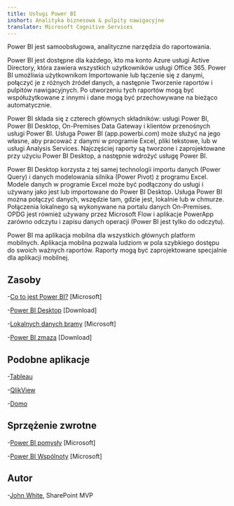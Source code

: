 ```yaml
---
title: Usługi Power BI
inshort: Analityka biznesowa & pulpity nawigacyjne
translator: Microsoft Cognitive Services
---
```


Power BI jest samoobsługowa, analityczne narzędzia do raportowania.

Power BI jest dostępne dla każdego, kto ma konto Azure usługi Active Directory, która zawiera wszystkich użytkowników usługi Office 365. Power BI umożliwia użytkownikom Importowanie lub łączenie się z danymi, połączyć je z różnych źródeł danych, a następnie Tworzenie raportów i pulpitów nawigacyjnych. Po utworzeniu tych raportów mogą być współużytkowane z innymi i dane mogą być przechowywane na bieżąco automatycznie.  

Power BI składa się z czterech głównych składników: usługi Power BI, Power BI Desktop, On-Premises Data Gateway i klientów przenośnych usługi Power BI. Usługa Power BI (app.powerbi.com) może służyć na jego własne, aby pracować z danymi w programie Excel, pliki tekstowe, lub w usługi Analysis Services. Najczęściej raporty są tworzone i zaprojektowane przy użyciu Power BI Desktop, a następnie wdrożyć usługę Power BI. 

Power BI Desktop korzysta z tej samej technologii importu danych (Power Query) i danych modelowania silnika (Power Pivot) z programu Excel. Modele danych w programie Excel może być podłączony do usługi i używany jako jest lub importowane do Power BI Desktop. 
Usługa Power BI można połączyć danych, wszędzie tam, gdzie jest, lokalnie lub w chmurze. Połączenia lokalnego są wykonywane na portalu danych On-Premises. OPDG jest również używany przez Microsoft Flow i aplikacje PowerApp zarówno odczytu i zapisu danych operacji (Power BI jest tylko do odczytu). 

Power BI ma aplikacja mobilna dla wszystkich głównych platform mobilnych. Aplikacja mobilna pozwala ludziom w pola szybkiego dostępu do swoich ważnych raportów. Raporty mogą być zaprojektowane specjalnie dla aplikacji mobilnej.


Zasoby
---------

-[Co to jest Power BI?](https://powerbi.microsoft.com/en-us/)
    \[Microsoft\]

-[Power BI Desktop](https://powerbi.microsoft.com/en-us/desktop/)
    \[Download\]

-[Lokalnych danych bramy](https://docs.microsoft.com/en-us/power-bi/service-gateway-onprem)
    \[Microsoft\]

-[Power BI zmaza](https://powerbi.microsoft.com/en-us/blog/)
    \[Download\]

Podobne aplikacje
--------------------

-[Tableau](https://www.tableau.com/)

-[QlikView](http://global.qlik.com/)

-[Domo](https://www.domo.com/)

Sprzężenie zwrotne
---------

-[Power BI pomysły](https://ideas.powerbi.com/forums/265200-power-bi-ideas)
    \[Microsoft\]

-[Power BI Wspólnoty](http://community.powerbi.com/)
    \[Microsoft\]

Autor
---------

-[John White](https://twitter.com/diverdown1964), SharePoint MVP


